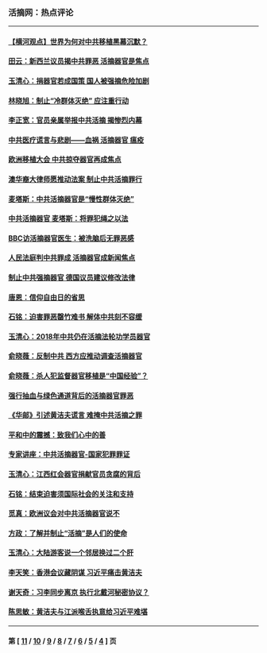 ### 活摘网：热点评论
---
#### [【横河观点】世界为何对中共移植黑幕沉默？](../../pages/nf5879/n13244249.md?12290430) 
#### [田云：新西兰议员揭中共罪恶 活摘器官是焦点](../../pages/nf5879/n13070629.md?12290430) 
#### [玉清心：捐器官若成国策 国人被强摘危险加剧](../../pages/nf5879/n12802713.md?12290430) 
#### [林晓旭：制止“冷群体灭绝” 应注重行动](../../pages/nf5879/n12779736.md?12290430) 
#### [李正宽：官员亲属举报中共活摘 揭惨烈内幕](../../pages/nf5879/n12684490.md?12290430) 
#### [中共医疗谎言与悲剧——血祸 活摘器官 瘟疫](../../pages/nf5879/n12372103.md?12290430) 
#### [欧洲移植大会 中共掠夺器官再成焦点](../../pages/nf5879/n11538883.md?12290430) 
#### [澳华裔大律师愿推动法案 制止中共活摘罪行](../../pages/nf5879/n11377039.md?12290430) 
#### [麦塔斯：中共活摘器官是“慢性群体灭绝”](../../pages/nf5879/n11350529.md?12290430) 
#### [中共活摘器官 麦塔斯：将罪犯绳之以法](../../pages/nf5879/n11347973.md?12290430) 
#### [BBC访活摘器官医生：被洗脑后无罪恶感](../../pages/nf5879/n11335935.md?12290430) 
#### [人民法庭判中共罪成 活摘器官成新闻焦点](../../pages/nf5879/n11331578.md?12290430) 
#### [制止中共强摘器官 德国议员建议修改法律](../../pages/nf5879/n11249451.md?12290430) 
#### [唐恩：信仰自由日的省思](../../pages/nf5879/n11003525.md?12290430) 
#### [石铭：迫害罪恶罄竹难书  解体中共刻不容缓](../../pages/nf5879/n10942855.md?12290430) 
#### [玉清心：2018年中共仍在活摘法轮功学员器官](../../pages/nf5879/n10914646.md?12290430) 
#### [俞晓薇：反制中共 西方应推动调查活摘器官](../../pages/nf5879/n10794671.md?12290430) 
#### [俞晓薇：杀人犯监督器官移植是“中国经验”？](../../pages/nf5879/n10466427.md?12290430) 
#### [强行抽血与绿色通道背后的活摘器官罪恶](../../pages/nf5879/n10004708.md?12290430) 
#### [《华邮》引述黄洁夫谎言 难掩中共活摘之罪](../../pages/nf5879/n9642309.md?12290430) 
#### [平和中的震撼：致我们心中的善](../../pages/nf5879/n9021123.md?12290430) 
#### [专家讲座：中共活摘器官-国家犯罪罪证](../../pages/nf5879/n8828153.md?12290430) 
#### [玉清心：江西红会器官捐献官员贪腐的背后](../../pages/nf5879/n8522122.md?12290430) 
#### [石铭：结束迫害须国际社会的关注和支持](../../pages/nf5879/n8443497.md?12290430) 
#### [觅真：欧洲议会对中共活摘器官说不](../../pages/nf5879/n8337486.md?12290430) 
#### [方政：了解并制止“活摘”是人们的使命](../../pages/nf5879/n8329214.md?12290430) 
#### [玉清心：大陆游客说一个邻居换过二个肝](../../pages/nf5879/n8291404.md?12290430) 
#### [李天笑：香港会议藏阴谋 习近平痛击黄洁夫](../../pages/nf5879/n8241459.md?12290430) 
#### [谢天奇：习李同步离京 执行北戴河秘密协议？](../../pages/nf5879/n8230418.md?12290430) 
#### [陈思敏：黄洁夫与江派喉舌执意给习近平难堪](../../pages/nf5879/n8222166.md?12290430) 

---
#### 第 [ [11](./11.md?12290430) / [10](./10.md?12290430) / [9](./9.md?12290430) / [8](./8.md?12290430) / [7](./7.md?12290430) / [6](./6.md?12290430) / [5](./5.md?12290430) / [4](./4.md?12290430) ] 页
